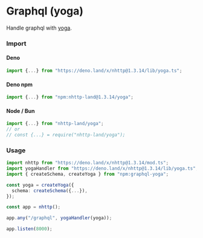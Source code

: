 # Graphql (yoga)
Handle graphql with [yoga](https://github.com/dotansimha/graphql-yoga).

### Import
#### Deno
```ts
import {...} from "https://deno.land/x/nhttp@1.3.14/lib/yoga.ts";
```
#### Deno npm
```ts
import {...} from "npm:nhttp-land@1.3.14/yoga";
```
#### Node / Bun
```ts
import {...} from "nhttp-land/yoga";
// or
// const {...} = require("nhttp-land/yoga");
```

### Usage
```ts
import nhttp from "https://deno.land/x/nhttp@1.3.14/mod.ts";
import yogaHandler from "https://deno.land/x/nhttp@1.3.14/lib/yoga.ts";
import { createSchema, createYoga } from "npm:graphql-yoga";

const yoga = createYoga({
  schema: createSchema({...}),
});

const app = nhttp();

app.any("/graphql", yogaHandler(yoga));

app.listen(8000);
```